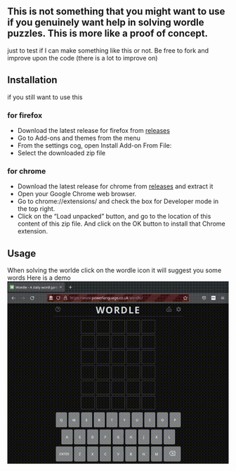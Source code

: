 ## This is not something that you might want to use if you genuinely want help in solving wordle puzzles. This is more like a proof of concept.

just to test if I can make something like this or not. Be free to fork and improve upon the code (there is a lot to improve on)

## Installation

if you still want to use this 

### for firefox 

* Download the latest release for firefox from [releases](https://github.com/shoccho/wordlep/releases) 
* Go to Add-ons and themes from the menu
* From the settings cog, open Install Add-on From File:
* Select the downloaded zip file

### for chrome
* Download the latest release for chrome from [releases](https://github.com/shoccho/wordlep/releases) and extract it
* Open your Google Chrome web browser.
* Go to chrome://extensions/ and check the box for Developer mode in the top right.
* Click on the “Load unpacked” button, and go to the location of this content of this zip file. And click on the OK button to install that Chrome extension.

## Usage
When solving the worlde click on the wordle icon it will suggest you some words
Here is a demo
![demo_showing_how_the_extension_works](./images/output.gif)
